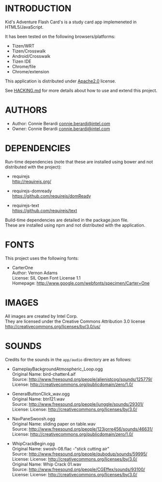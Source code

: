 # INTRODUCTION
Kid's Adventure Flash Card's is a study card app implemeneted in HTML5/JavaScript.

It has been tested on the following browsers/platforms:
* Tizen/WRT
* Tizen/Crosswalk
* Android/Crosswalk
* Tizen IDE
* Chrome/file
* Chrome/extension

This application is distributed under [Apache2.0](http://www.apache.org/licenses/LICENSE-2.0.html) license.

See [HACKING.md](https://github.com/01org/webapps-flashcards/blob/master/HACKING.md) for more details about how to use and extend this project.

# AUTHORS
* Author: Connie Berardi <connie.berardi@intel.com>
* Owner: Connie Berardi <connie.berardi@intel.com>

# DEPENDENCIES
Run-time dependencies (note that these are installed using bower and not distributed with the project):

* requirejs<br/>
http://requirejs.org/

* requirejs-domready<br/>
https://github.com/requirejs/domReady

* requirejs-text<br/>
https://github.com/requirejs/text

Build-time dependencies are detailed in the package.json file.<br/>
These are installed using npm and not distributed with the application.

# FONTS
This project uses the following fonts:

* CarterOne<br/>
Author: Vernon Adams<br/>
License: SIL Open Font License 1.1<br/>
Homepage: http://www.google.com/webfonts/specimen/Carter+One

# IMAGES
All images are created by Intel Corp.<br/>
They are licensed under the Creative Commons Attribution 3.0 license<br/>
http://creativecommons.org/licenses/by/3.0/us/

# SOUNDS
Credits for the sounds in the `app/audio` directory are as follows:

* GameplayBackgroundAtmospheric_Loop.ogg<br/>
Original Name: bird-chatter4.aif<br/>
Source: http://www.freesound.org/people/alienistcog/sounds/125779/<br/>
License: http://creativecommons.org/publicdomain/zero/1.0/

* GeneralButtonClick_wav.ogg<br/>
Original Name: btn121.wav<br/>
Source: http://www.freesound.org/people/junggle/sounds/29301/<br/>
License: License: http://creativecommons.org/licenses/by/3.0/

* NavPaneSwoosh.ogg<br/>
Original Name: sliding paper on table.wav<br/>
Source: http://www.freesound.org/people/123jorre456/sounds/46631/<br/>
License: http://creativecommons.org/publicdomain/zero/1.0/

* WhipCrackBegin.ogg<br/>
Original Name: swosh-08.flac -"stick cutting air"<br/>
Source: http://www.freesound.org/people/qubodup/sounds/59995/<br/>
License: License: http://creativecommons.org/licenses/by/3.0/<br/>
Original Name: Whip Crack 01.wav<br/>
Source: http://www.freesound.org/people/CGEffex/sounds/93100/<br/>
License: License: http://creativecommons.org/licenses/by/3.0/
